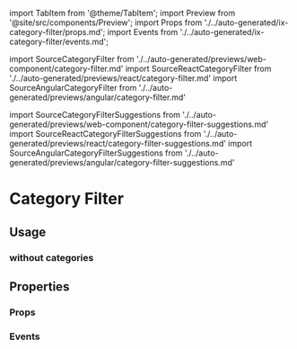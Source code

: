 import TabItem from '@theme/TabItem';
import Preview from '@site/src/components/Preview';
import Props from './../auto-generated/ix-category-filter/props.md';
import Events from './../auto-generated/ix-category-filter/events.md';

import SourceCategoryFilter from './../auto-generated/previews/web-component/category-filter.md'
import SourceReactCategoryFilter from './../auto-generated/previews/react/category-filter.md'
import SourceAngularCategoryFilter from './../auto-generated/previews/angular/category-filter.md'

import SourceCategoryFilterSuggestions from './../auto-generated/previews/web-component/category-filter-suggestions.md'
import SourceReactCategoryFilterSuggestions from './../auto-generated/previews/react/category-filter-suggestions.md'
import SourceAngularCategoryFilterSuggestions from './../auto-generated/previews/angular/category-filter-suggestions.md'

# Category Filter

## Usage

<Preview name="category-filter" height="12rem">
  <TabItem value="javascript">
    <SourceCategoryFilter />
  </TabItem>
  <TabItem value="react">
    <SourceReactCategoryFilter />
  </TabItem>
  <TabItem value="angular">
    <SourceAngularCategoryFilter />
  </TabItem>
</Preview>

### without categories

<Preview name="category-filter-suggestions" height="12rem">
  <TabItem value="javascript">
    <SourceCategoryFilterSuggestions />
  </TabItem>
  <TabItem value="react">
    <SourceReactCategoryFilterSuggestions />
  </TabItem>
  <TabItem value="angular">
    <SourceAngularCategoryFilterSuggestions />
  </TabItem>
</Preview>

## Properties

### Props

<Props />

### Events

<Events />
